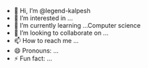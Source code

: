 - 👋 Hi, I’m @legend-kalpesh
- 👀 I’m interested in ...
- 🌱 I’m currently learning ...Computer science
- 💞️ I’m looking to collaborate on ...
- 📫 How to reach me ...
- 😄 Pronouns: ...
- ⚡ Fun fact: ...

<!---
legend-kalpesh/legend-kalpesh is a ✨ special ✨ repository because its `README.md` (this file) appears on your GitHub profile.
You can click the Preview link to take a look at your changes.
--->
